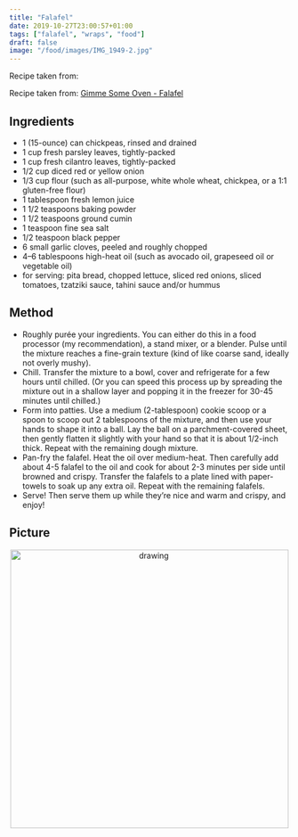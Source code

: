 ```yaml
---
title: "Falafel"
date: 2019-10-27T23:00:57+01:00
tags: ["falafel", "wraps", "food"]
draft: false
image: "/food/images/IMG_1949-2.jpg"
---
```


Recipe taken from: 

Recipe taken from: 
<a href=https://www.gimmesomeoven.com/falafel-recipe/ target="_blank">Gimme Some Oven - Falafel</a>


## Ingredients

* 1 (15-ounce) can chickpeas, rinsed and drained
* 1 cup fresh parsley leaves, tightly-packed
* 1 cup fresh cilantro leaves, tightly-packed
* 1/2 cup diced red or yellow onion
* 1/3 cup flour (such as all-purpose, white whole wheat, chickpea, or a 1:1 gluten-free flour)
* 1 tablespoon fresh lemon juice
* 1 1/2 teaspoons baking powder
* 1 1/2 teaspoons ground cumin
* 1 teaspoon fine sea salt
* 1/2 teaspoon black pepper
* 6 small garlic cloves, peeled and roughly chopped
* 4–6 tablespoons high-heat oil (such as avocado oil, grapeseed oil or vegetable oil)
* for serving: pita bread, chopped lettuce, sliced red onions, sliced tomatoes, tzatziki sauce, tahini sauce and/or hummus

## Method

* Roughly purée your ingredients. You can either do this in a food processor (my recommendation), a stand mixer, or a blender.  Pulse until the mixture reaches a fine-grain texture (kind of like coarse sand, ideally not overly mushy).
* Chill. Transfer the mixture to a bowl, cover and refrigerate for a few hours until chilled.  (Or you can speed this process up by spreading the mixture out in a shallow layer and popping it in the freezer for 30-45 minutes until chilled.)
* Form into patties.  Use a medium (2-tablespoon) cookie scoop or a spoon to scoop out 2 tablespoons of the mixture, and then use your hands to shape it into a ball.  Lay the ball on a parchment-covered sheet, then gently flatten it slightly with your hand so that it is about 1/2-inch thick.  Repeat with the remaining dough mixture.
* Pan-fry the falafel.  Heat the oil over medium-heat.  Then carefully add about 4-5 falafel to the oil and cook for about 2-3 minutes per side until browned and crispy.  Transfer the falafels to a plate lined with paper-towels to soak up any extra oil.  Repeat with the remaining falafels.
* Serve! Then serve them up while they’re nice and warm and crispy, and enjoy!

## Picture

<p align="center"> 
<img src="/food/images/IMG_1949-2.jpg" alt="drawing" width="500"/>
</p>
<br>